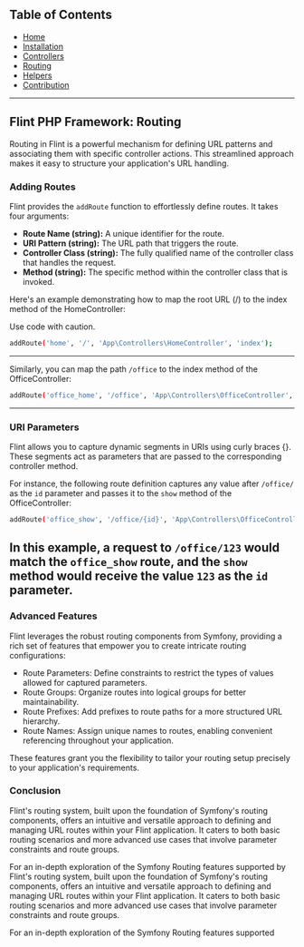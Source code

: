 ## Table of Contents

- [Home](index.md)
- [Installation](installation.md)
- [Controllers](controller.md)
- [Routing](routing.md)
- [Helpers](helpers.md)
- [Contribution](contribution.md)

---

## Flint PHP Framework: Routing

Routing in Flint is a powerful mechanism for defining URL patterns and associating them with specific controller actions. This streamlined approach makes it easy to structure your application's URL handling.

### Adding Routes

Flint provides the `addRoute` function to effortlessly define routes. It takes four arguments:

* **Route Name (string):** A unique identifier for the route.
* **URI Pattern (string):** The URL path that triggers the route.
* **Controller Class (string):** The fully qualified name of the controller class that handles the request.
* **Method (string):** The specific method within the controller class that is invoked.

Here's an example demonstrating how to map the root URL (/) to the index method of the HomeController:

Use code with caution.
```sh
addRoute('home', '/', 'App\Controllers\HomeController', 'index');
```

---


Similarly, you can map the path `/office` to the index method of the OfficeController:
```sh
addRoute('office_home', '/office', 'App\Controllers\OfficeController', 'index');
```

---

### URI Parameters

Flint allows you to capture dynamic segments in URIs using curly braces {}. These segments act as parameters that are passed to the corresponding controller method.

For instance, the following route definition captures any value after `/office/` as the `id` parameter and passes it to the `show` method of the OfficeController:
```sh
addRoute('office_show', '/office/{id}', 'App\Controllers\OfficeController', 'show');
```

In this example, a request to `/office/123` would match the `office_show` route, and the `show` method would receive the value `123` as the `id` parameter.
---

### Advanced Features

Flint leverages the robust routing components from Symfony, providing a rich set of features that empower you to create intricate routing configurations:

* Route Parameters: Define constraints to restrict the types of values allowed for captured parameters.
* Route Groups: Organize routes into logical groups for better maintainability.
* Route Prefixes: Add prefixes to route paths for a more structured URL hierarchy.
* Route Names: Assign unique names to routes, enabling convenient referencing throughout your application.

These features grant you the flexibility to tailor your routing setup precisely to your application's requirements.

### Conclusion

Flint's routing system, built upon the foundation of Symfony's routing components, offers an intuitive and versatile approach to defining and managing URL routes within your Flint application. It caters to both basic routing scenarios and more advanced use cases that involve parameter constraints and route groups.

For an in-depth exploration of the Symfony Routing features supported by
Flint's routing system, built upon the foundation of Symfony's routing components, offers an intuitive and versatile approach to defining and managing URL routes within your Flint application. It caters to both basic routing scenarios and more advanced use cases that involve parameter constraints and route groups.

For an in-depth exploration of the Symfony Routing features supported 